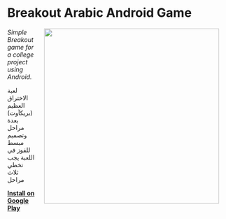 Breakout Arabic Android Game
============================

<img src="https://lh3.googleusercontent.com/iOb1TWGvhfSN3B_g3zmin5DTfLNJCRbnwbHVctxxDz98B_hmKVo5cB9LgFSGcosUknnO=h900-rw" width="400" align="right" hspace="20">

*Simple Breakout game for a college project using Android.*


لعبة الاختراق العظيم (بريكآوت) بعدة مراحل  وتصميم مبسط
للفوز في اللعبة يجب تخطي ثلاث مراحل

**[Install on Google Play](https://play.google.com/store/apps/details?id=com.kazaky.breakout)**

